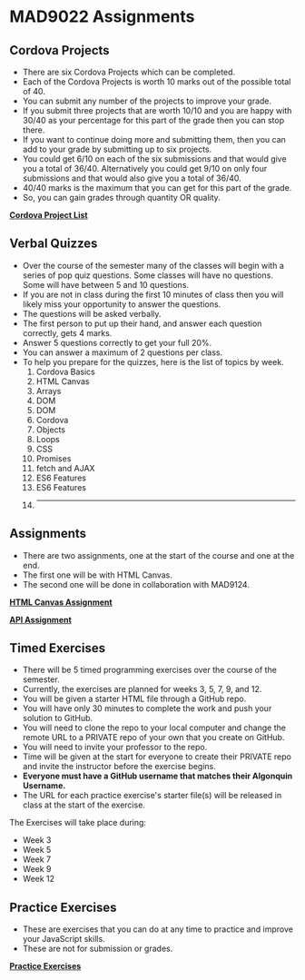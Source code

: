 # MAD9022 Assignments

## Cordova Projects <Badge text="40% of Final Grade"/>

- There are six Cordova Projects which can be completed.
- Each of the Cordova Projects is worth 10 marks out of the possible total of 40.
- You can submit any number of the projects to improve your grade.
- If you submit three projects that are worth 10/10 and you are happy with 30/40 as your percentage for this part of the grade then you can stop there.
- If you want to continue doing more and submitting them, then you can add to your grade by submitting up to six projects.
- You could get 6/10 on each of the six submissions and that would give you a total of 36/40. Alternatively you could get 9/10 on only four submissions and that would also give you a total of 36/40.
- 40/40 marks is the maximum that you can get for this part of the grade.
- So, you can gain grades through quantity OR quality.

**[Cordova Project List](./projects.md)**



## Verbal Quizzes <Badge text="20% of Final Grade"/>

- Over the course of the semester many of the classes will begin with a series of pop quiz questions. Some classes will have no questions. Some will have between 5 and 10 questions.
- If you are not in class during the first 10 minutes of class then you will likely miss your opportunity to answer the questions.
- The questions will be asked verbally.
- The first person to put up their hand, and answer each question correctly, gets 4 marks.
- Answer 5 questions correctly to get your full 20%.
- You can answer a maximum of 2 questions per class.
- To help you prepare for the quizzes, here is the list of topics by week.
    1. Cordova Basics
    2. HTML Canvas
    3. Arrays
    4. DOM
    5. DOM
    6. Cordova
    7. Objects
    8. Loops
    9. CSS
    10. Promises
    11. fetch and AJAX
    12. ES6 Features
    13. ES6 Features
    14. ---


## Assignments <Badge text="20% of Final Grade"/>

- There are two assignments, one at the start of the course and one at the end.
- The first one will be with HTML Canvas.
- The second one will be done in collaboration with MAD9124.

**[HTML Canvas Assignment](./canvas.md)**

**[API Assignment](./api.md)**

## Timed Exercises <Badge text="20% of Final Grade"/>

- There will be 5 timed programming exercises over the course of the semester.
- Currently, the exercises are planned for weeks 3, 5, 7, 9, and 12.
- You will be given a starter HTML file through a GitHub repo.
- You will have only 30 minutes to complete the work and push your solution to GitHub.
- You will need to clone the repo to your local computer and change the remote URL to a PRIVATE repo of your own that you create on GitHub.
- You will need to invite your professor to the repo.
- Time will be given at the start for everyone to create their PRIVATE repo and invite the instructor before the exercise begins.
- **Everyone must have a GitHub username that matches their Algonquin Username.**
- The URL for each practice exercise's starter file(s) will be released in class at the start of the exercise.

The Exercises will take place during:

- Week 3
- Week 5
- Week 7
- Week 9
- Week 12

## Practice Exercises

- These are exercises that you can do at any time to practice and improve your JavaScript skills. 
- These are not for submission or grades.

**[Practice Exercises](./practice.md)**

